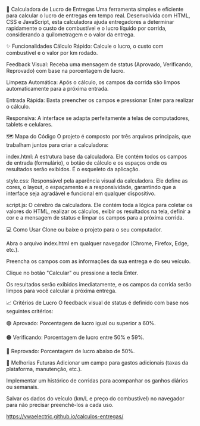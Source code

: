 🚀 Calculadora de Lucro de Entregas
Uma ferramenta simples e eficiente para calcular o lucro de entregas em tempo real. Desenvolvida com HTML, CSS e JavaScript, esta calculadora ajuda entregadores a determinar rapidamente o custo de combustível e o lucro líquido por corrida, considerando a quilometragem e o valor da entrega.

✨ Funcionalidades
Cálculo Rápido: Calcule o lucro, o custo com combustível e o valor por km rodado.

Feedback Visual: Receba uma mensagem de status (Aprovado, Verificando, Reprovado) com base na porcentagem de lucro.

Limpeza Automática: Após o cálculo, os campos da corrida são limpos automaticamente para a próxima entrada.

Entrada Rápida: Basta preencher os campos e pressionar Enter para realizar o cálculo.

Responsiva: A interface se adapta perfeitamente a telas de computadores, tablets e celulares.

🗺️ Mapa do Código
O projeto é composto por três arquivos principais, que trabalham juntos para criar a calculadora:

index.html: A estrutura base da calculadora. Ele contém todos os campos de entrada (formulário), o botão de cálculo e os espaços onde os resultados serão exibidos. É o esqueleto da aplicação.

style.css: Responsável pela aparência visual da calculadora. Ele define as cores, o layout, o espaçamento e a responsividade, garantindo que a interface seja agradável e funcional em qualquer dispositivo.

script.js: O cérebro da calculadora. Ele contém toda a lógica para coletar os valores do HTML, realizar os cálculos, exibir os resultados na tela, definir a cor e a mensagem de status e limpar os campos para a próxima corrida.

💻 Como Usar
Clone ou baixe o projeto para o seu computador.

Abra o arquivo index.html em qualquer navegador (Chrome, Firefox, Edge, etc.).

Preencha os campos com as informações da sua entrega e do seu veículo.

Clique no botão "Calcular" ou pressione a tecla Enter.

Os resultados serão exibidos imediatamente, e os campos da corrida serão limpos para você calcular a próxima entrega.

📈 Critérios de Lucro
O feedback visual de status é definido com base nos seguintes critérios:

🟢 Aprovado: Porcentagem de lucro igual ou superior a 60%.

🟠 Verificando: Porcentagem de lucro entre 50% e 59%.

🔴 Reprovado: Porcentagem de lucro abaixo de 50%.

🔧 Melhorias Futuras
Adicionar um campo para gastos adicionais (taxas da plataforma, manutenção, etc.).

Implementar um histórico de corridas para acompanhar os ganhos diários ou semanais.

Salvar os dados do veículo (km/L e preço do combustível) no navegador para não precisar preenchê-los a cada uso.

https://vwaelectric.github.io/calculos-entregas/
